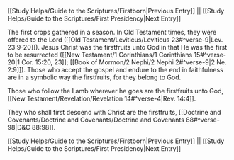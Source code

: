 [[Study Helps/Guide to the Scriptures/Firstborn|Previous Entry]]  ||  [[Study Helps/Guide to the Scriptures/First Presidency|Next Entry]]

 The first crops gathered in a season. In Old Testament times, they were offered to the Lord ([[Old Testament/Leviticus/Leviticus 23#^verse-9|Lev. 23:9-20]]). Jesus Christ was the firstfruits unto God in that He was the first to be resurrected ([[New Testament/1 Corinthians/1 Corinthians 15#^verse-20|1 Cor. 15:20, 23]]; [[Book of Mormon/2 Nephi/2 Nephi 2#^verse-9|2 Ne. 2:9]]). Those who accept the gospel and endure to the end in faithfulness are in a symbolic way the firstfruits, for they belong to God.

 Those who follow the Lamb wherever he goes are the firstfruits unto God, [[New Testament/Revelation/Revelation 14#^verse-4|Rev. 14:4]].

 They who shall first descend with Christ are the firstfruits, [[Doctrine and Covenants/Doctrine and Covenants/Doctrine and Covenants 88#^verse-98|D&C 88:98]].

[[Study Helps/Guide to the Scriptures/Firstborn|Previous Entry]]  ||  [[Study Helps/Guide to the Scriptures/First Presidency|Next Entry]]